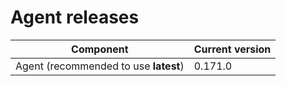 # Agent releases

| Component                             | Current version |
| ------------------------------------- | --------------- |
| Agent (recommended to use **latest**) | 0.171.0         |
